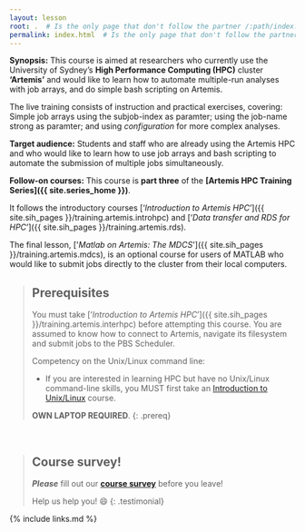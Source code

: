 ```yaml
---
layout: lesson
root: .  # Is the only page that don't follow the partner /:path/index.html
permalink: index.html  # Is the only page that don't follow the partner /:path/index.html
---
```


**Synopsis:** This course is aimed at researchers who currently use the University of Sydney’s **High Performance Computing (HPC)** cluster **‘Artemis’** and would like to learn how to automate multiple-run analyses with job arrays, and do simple bash scripting on Artemis.

The live training consists of instruction and practical exercises, covering: Simple job arrays using the subjob-index as paramter; using the job-name strong as paramter; and using _configuration_ for more complex analyses.

**Target audience:** Students and staff who are already using the Artemis HPC and who would like to learn how to use job arrays and bash scripting to automate the submission of multiple jobs simultaneously.

**Follow-on courses:** This course is **part three** of the **[Artemis HPC Training Series]({{ site.series_home }})**.

It follows the introductory courses  [‘_Introduction to Artemis HPC_’]({{ site.sih_pages }}/training.artemis.introhpc) and [‘_Data transfer and RDS for HPC_’]({{ site.sih_pages }}/training.artemis.rds).

The final lesson, ['_Matlab on Artemis: The MDCS_']({{ site.sih_pages }}/training.artemis.mdcs), is an optional course for users of MATLAB who would like to submit jobs directly to the cluster from their local computers.

> ## Prerequisites
> You must take [‘_Introduction to Artemis HPC_’]({{ site.sih_pages }}/training.artemis.interhpc) before attempting this course. You are assumed to know how to connect to Artemis, navigate its filesystem and submit jobs to the PBS Scheduler.
>
> Competency on the Unix/Linux command line:
>
> * If you are interested in learning HPC but have no Unix/Linux command-line skills, you MUST first take an [Introduction to Unix/Linux](https://intersect.org.au/training/course/unix) course.
>
> **OWN LAPTOP REQUIRED**.
{: .prereq}

<br>

> ## Course survey!
>
> **_Please_** fill out our **[course survey](https://redcap.sydney.edu.au/surveys/?s=FJ33MYNCRR)** before you leave!
>
> Help us help you! :smile:
{: .testimonial}


{% include links.md %}
